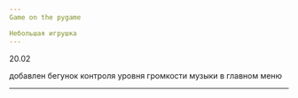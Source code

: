 ```yaml
---
Game on the pygame

Небольшая игрушка
---
```


20.02 

добавлен бегунок контроля уровня громкости музыки в главном меню

---
